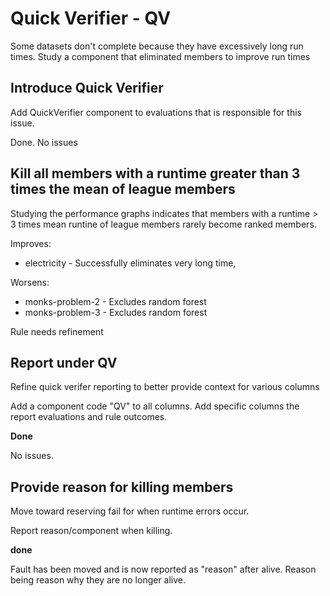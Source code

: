 #  Quick Verifier - QV

Some datasets don't complete because they have excessively long run times. Study a component that eliminated members to improve run times

## Introduce Quick Verifier

Add QuickVerifier component to evaluations that is responsible for this issue. 

Done. No issues

## Kill all members with a runtime greater than 3 times the mean of league members

Studying the performance graphs indicates that members with a runtime > 3 times mean runtine of league members rarely become ranked members.

Improves:

+ electricity - Successfully eliminates very long time,

Worsens:

+ monks-problem-2 - Excludes random forest
+ monks-problem-3 - Excludes random forest

Rule needs refinement

## Report under QV

Refine quick verifer reporting to better provide context for various columns

Add a component code "QV" to all columns.
Add specific columns the report evaluations and rule outcomes.

**Done**

No issues.

## Provide reason for killing members

Move toward reserving fail for when runtime errors occur.

Report reason/component when killing.

**done** 

Fault has been moved and is now reported as "reason" after alive. Reason being reason why they are no longer alive.
